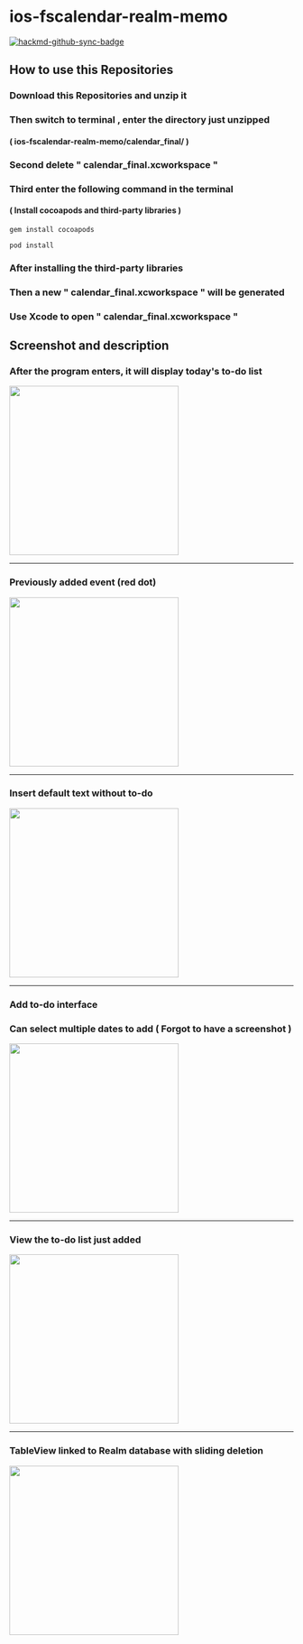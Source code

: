 # ios-fscalendar-realm-memo

[![hackmd-github-sync-badge](https://hackmd.io/v7UtT7f-TxG3iZRAqej7ZA/badge)](https://hackmd.io/v7UtT7f-TxG3iZRAqej7ZA)


## How to use this Repositories 

### Download this Repositories and unzip it

### Then switch to terminal , enter the directory just unzipped 
#### ( ios-fscalendar-realm-memo/calendar_final/ )
 
### Second delete " calendar_final.xcworkspace " 
### Third enter the following command in the terminal 
#### ( Install cocoapods and third-party libraries )

```
gem install cocoapods
```

```
pod install
```

### After installing the third-party libraries
### Then a new " calendar_final.xcworkspace " will be generated  
### Use Xcode to open " calendar_final.xcworkspace " 


## Screenshot and description

### After the program enters, it will display today's to-do list

<img src="https://github.com/vincent-chang-rightfighter/ios-fscalendar-realm-memo/raw/main/screenshot/Simulator%20Screen%20Shot%20-%20iPhone%2011%20-%202021-01-14%20at%2017.52.38.png" width="300" />

---

### Previously added event (red dot)

<img src="https://github.com/vincent-chang-rightfighter/ios-fscalendar-realm-memo/raw/main/screenshot/Simulator%20Screen%20Shot%20-%20iPhone%2011%20-%202021-01-14%20at%2017.54.59.png" width="300" />

---

### Insert default text without to-do

<img src="https://github.com/vincent-chang-rightfighter/ios-fscalendar-realm-memo/raw/main/screenshot/Simulator%20Screen%20Shot%20-%20iPhone%2011%20-%202021-01-14%20at%2017.57.18.png" width="300" />

---

### Add to-do interface
### Can select multiple dates to add ( Forgot to have a screenshot )

<img src="https://github.com/vincent-chang-rightfighter/ios-fscalendar-realm-memo/raw/main/screenshot/Simulator%20Screen%20Shot%20-%20iPhone%2011%20-%202021-01-14%20at%2017.58.09.png" width="300" />

---

### View the to-do list just added

<img src="https://github.com/vincent-chang-rightfighter/ios-fscalendar-realm-memo/raw/main/screenshot/Simulator%20Screen%20Shot%20-%20iPhone%2011%20-%202021-01-14%20at%2017.58.35.png" width="300" />

---

### TableView linked to Realm database with sliding deletion

<img src="https://github.com/vincent-chang-rightfighter/ios-fscalendar-realm-memo/raw/main/screenshot/Simulator%20Screen%20Shot%20-%20iPhone%2011%20-%202021-01-14%20at%2020.41.05.png" width="300" />


